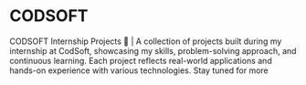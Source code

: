 # CODSOFT
CODSOFT Internship Projects 🚀 | A collection of projects built during my internship at CodSoft, showcasing my skills, problem-solving approach, and continuous learning. Each project reflects real-world applications and hands-on experience with various technologies. Stay tuned for more
